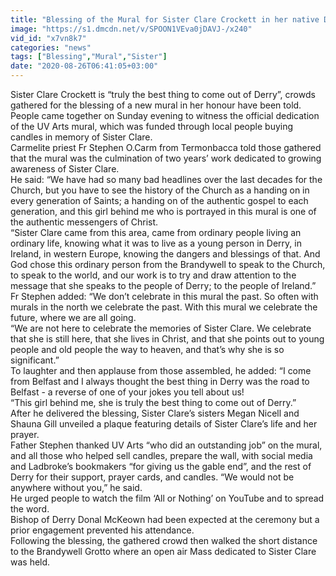 ```yaml
---
title: "Blessing of the Mural for Sister Clare Crockett in her native Derry, Ireland"
image: "https://s1.dmcdn.net/v/SPOON1VEva0jDAVJ-/x240"
vid_id: "x7vn8k7"
categories: "news"
tags: ["Blessing","Mural","Sister"]
date: "2020-08-26T06:41:05+03:00"
---
```

Sister Clare Crockett is “truly the best thing to come out of Derry”, crowds gathered for the blessing of a new mural in her honour have been told.   <br>People came together on Sunday evening to witness the official dedication of the UV Arts mural, which was funded through local people buying candles in memory of Sister Clare.   <br>Carmelite priest Fr Stephen O.Carm from Termonbacca told those gathered that the mural was the culmination of two years’ work dedicated to growing awareness of Sister Clare.   <br>He said: “We have had so many bad headlines over the last decades for the Church, but you have to see the history of the Church as a handing on in every generation of Saints; a handing on of the authentic gospel to each generation, and this girl behind me who is portrayed in this mural is one of the authentic messengers of Christ.   <br>“Sister Clare came from this area, came from ordinary people living an ordinary life, knowing what it was to live as a young person in Derry, in Ireland, in western Europe, knowing the dangers and blessings of that. And God chose this ordinary person from the Brandywell to speak to the Church, to speak to the world, and our work is to try and draw attention to the message that she speaks to the people of Derry; to the people of Ireland.”   <br>Fr Stephen added: “We don’t celebrate in this mural the past. So often with murals in the north we celebrate the past. With this mural we celebrate the future, where we are all going.   <br>“We are not here to celebrate the memories of Sister Clare. We celebrate that she is still here, that she lives in Christ, and that she points out to young people and old people the way to heaven, and that’s why she is so significant.”  <br>To laughter and then applause from those assembled, he added: “I come from Belfast and I always thought the best thing in Derry was the road to Belfast - a reverse of one of your jokes you tell about us!   <br>“This girl behind me, she is truly the best thing to come out of Derry.”  <br>After he delivered the blessing, Sister Clare’s sisters Megan Nicell and Shauna Gill unveiled a plaque featuring details of Sister Clare’s life and her prayer.   <br>Father Stephen thanked UV Arts “who did an outstanding job” on the mural, and all those who helped sell candles, prepare the wall, with social media and Ladbroke’s bookmakers “for giving us the gable end”, and the rest of Derry for their support, prayer cards, and candles. “We would not be anywhere without you,” he said.   <br>He urged people to watch the film  ‘All or Nothing’ on YouTube and to spread the word.  <br>Bishop of Derry Donal McKeown had been expected at the ceremony but a prior engagement prevented his attendance.   <br>Following the blessing, the gathered crowd then walked the short distance to the Brandywell Grotto where an open air Mass dedicated to Sister Clare was held.
